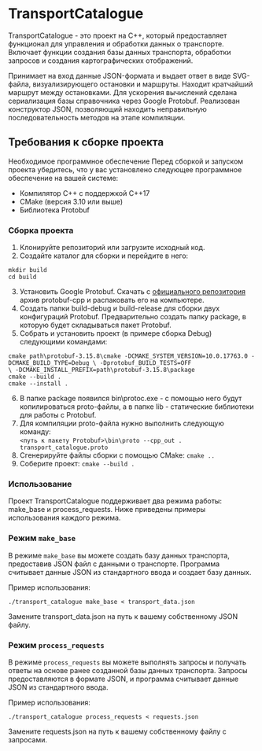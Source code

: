 # TransportCatalogue

TransportCatalogue - это проект на C++, который предоставляет функционал для управления и обработки данных о транспорте. Включает функции создания базы данных транспорта, обработки запросов и создания картографических отображений.

Принимает на вход данные JSON-формата и выдает ответ в виде SVG-файла, визуализирующего остановки и маршруты. Находит кратчайший маршрут между остановками. Для ускорения вычислений сделана сериализация базы справочника через Google Protobuf. Реализован конструктор JSON, позволяющий находить неправильную последовательность методов на этапе компиляции.

## Требования к сборке проекта

Необходимое программное обеспечение Перед сборкой и запуском проекта убедитесь, что у вас установлено следующее программное обеспечение на вашей системе:

- Компилятор C++ с поддержкой C++17
- CMake (версия 3.10 или выше)
- Библиотека Protobuf

### Сборка проекта
1. Клонируйте репозиторий или загрузите исходный код.
2. Создайте каталог для сборки и перейдите в него:
```
mkdir build
cd build
```
3. Установить Google Protobuf. Скачать с [официального репозитория](https://github.com/protocolbuffers/protobuf/releases) архив protobuf-cpp и распаковать его на компьютере.
4. Создать папки build-debug и build-release для сборки двух конфигураций Protobuf. Предварительно создать папку package, в которую будет складываться пакет Protobuf.
5. Собрать и установить проект (в примере сборка Debug) следующими командами:
```
cmake path\protobuf-3.15.8\cmake -DCMAKE_SYSTEM_VERSION=10.0.17763.0 -DCMAKE_BUILD_TYPE=Debug \ -Dprotobuf_BUILD_TESTS=OFF 
\ -DCMAKE_INSTALL_PREFIX=path\protobuf-3.15.8\package
cmake --build .
cmake --install . 
```
6. В папке package появился bin\protoc.exe - с помощью него будут копилироваться proto-файлы, а в папке lib - статические библиотеки для работы с Protobuf.
7. Для компиляции proto-файла нужно выполнить следующую команду:  
`<путь к пакету Protobuf>\bin\proto --cpp_out . transport_catalogue.proto`  
8. Сгенерируйте файлы сборки с помощью CMake: `cmake ..`
9. Соберите проект: `cmake --build .`

### Использование

Проект TransportCatalogue поддерживает два режима работы: make_base и process_requests. Ниже приведены примеры использования каждого режима.

### Режим `make_base`

В режиме `make_base` вы можете создать базу данных транспорта, предоставив JSON файл с данными о транспорте. Программа считывает данные JSON из стандартного ввода и создает базу данных.

Пример использования:

```shell
./transport_catalogue make_base < transport_data.json
```

Замените transport_data.json на путь к вашему собственному JSON файлу.

### Режим `process_requests`

В режиме `process_requests` вы можете выполнять запросы и получать ответы на основе ранее созданной базы данных транспорта. Запросы предоставляются в формате JSON, и программа считывает данные JSON из стандартного ввода.

Пример использования:

```shell
./transport_catalogue process_requests < requests.json
```

Замените requests.json на путь к вашему собственному файлу с запросами.
